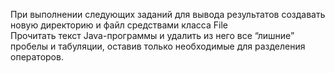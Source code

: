 При выполнении следующих заданий для вывода результатов создавать новую директорию и файл средствами класса File<br />
Прочитать текст Java-программы и удалить из него все “лишние” пробелы и табуляции, оставив только необходимые для разделения операторов. 
